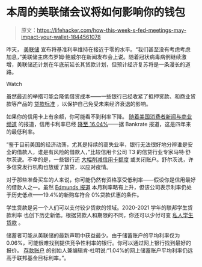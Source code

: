 # 本周的美联储会议将如何影响你的钱包

> 原文：<https://lifehacker.com/how-this-week-s-fed-meetings-may-impact-your-wallet-1844561078>

昨天， [美联储](https://www.federalreserve.gov/monetarypolicy/files/monetary20200729a1.pdf) 宣布将基准利率维持在接近于零的水平。“我们甚至没有考虑考虑加息，”美联储主席杰罗姆·鲍威尔在新闻发布会上说。随着冠状病毒病例继续激增，美联储还计划在年底前延长其贷款计划，但预计经济复苏将是一条漫长的道路。

Watch

虽然最近的举措可能会降低借贷成本——一些银行已经收紧了抵押贷款、和商业贷款等产品的 [贷款标准](https://www.americanbanker.com/news/banks-tighten-lending-standards-as-coronavirus-crimps-demand-survey) ，以保护自己免受未来经济衰退的影响。

如果你的信用卡上有余额，你可能看不到利率下降。 [随着美国消费者新闻与商业频道](https://www.cnbc.com/2020/07/29/fed-keeps-rates-near-zero-heres-how-it-impacts-your-finances.html) 的报道，信用卡利率已经 [降至 16.04%](https://www.bankrate.com/finance/credit-cards/current-interest-rates/)——据 Bankrate 报道，这是四年来的最低利率。

“鉴于目前美国的经济动荡，尤其是持续的高失业率，银行无法很好地分辨谁是安全的借款人，谁是有风险的借款人，”比较信用卡公司 T3 的信贷行业专家马特·舒尔茨说。不幸的是，一些银行还 [大幅削减信用卡额度](https://twocents.lifehacker.com/what-to-do-if-your-credit-card-limit-gets-cut-1844343780) 或关闭账户。舒尔茨说，许多信贷发行机构也放缓了放贷，以应对疫情。

对于那些准备买车的人来说，你可能仍然有资格享受低利率——假设你是信用最好的借款人之一。虽然 [Edmunds 报道](https://www.prnewswire.com/news-releases/auto-loan-interest-rates-see-a-slight-lift-in-june-according-to-edmunds-301086819.html) 本月利率略有上升，但该公司表示利率仍处于历史低点——19.4%的新购车符合 0%贷款优惠的条件。

学生贷款是另一个人们可以支付较少贷款的领域。2020-2021 学年的联邦学生贷款利率 也创下历史新低。根据贷款人和期限的不同，你还可以少付可变 [私人学生贷款](https://finaid.org/loans/privatestudentloans/) 。

储蓄者可能从美联储的最新声明中获益最少。由于储蓄账户的平均利率仅为 0.06%，可能很难找到提供竞争性利率的银行。你可以通过网上银行找到最好的报价。 [存款账户](https://www.depositaccounts.com/) 的创始人兼编辑肯·杜明说:“1.04%的网上储蓄账户平均利率仍远高于联邦基金目标利率。”。